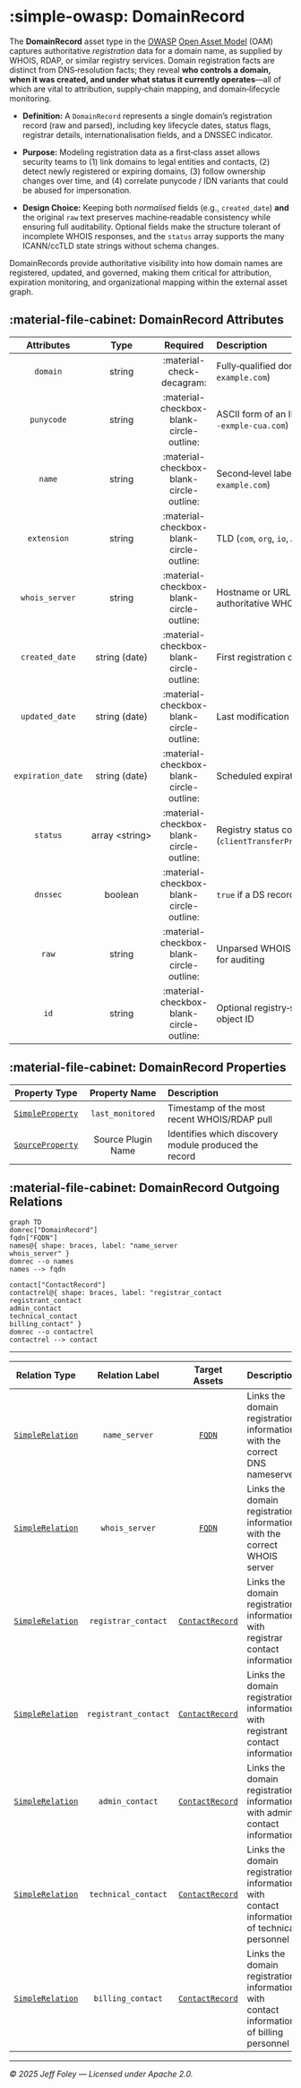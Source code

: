 # :simple-owasp: DomainRecord

The **DomainRecord** asset type in the [OWASP](https://owasp.org) [Open Asset Model](https://github.com/owasp-amass/open-asset-model) (OAM) captures authoritative *registration* data for a domain name, as supplied by WHOIS, RDAP, or similar registry services. Domain registration facts are distinct from DNS‑resolution facts; they reveal **who controls a domain, when it was created, and under what status it currently operates**—all of which are vital to attribution, supply‑chain mapping, and domain‑lifecycle monitoring.

- **Definition:** A `DomainRecord` represents a single domain’s registration record (raw and parsed), including key lifecycle dates, status flags, registrar details, internationalisation fields, and a DNSSEC indicator.

- **Purpose:** Modeling registration data as a first‑class asset allows security teams to (1) link domains to legal entities and contacts, (2) detect newly registered or expiring domains, (3) follow ownership changes over time, and (4) correlate punycode / IDN variants that could be abused for impersonation.

- **Design Choice:** Keeping both *normalised* fields (e.g., `created_date`) **and** the original `raw` text preserves machine‑readable consistency while ensuring full auditability.  Optional fields make the structure tolerant of incomplete WHOIS responses, and the `status` array supports the many ICANN/ccTLD state strings without schema changes.

DomainRecords provide authoritative visibility into how domain names are registered, updated, and governed, making them critical for attribution, expiration monitoring, and organizational mapping within the external asset graph.

## :material-file-cabinet: DomainRecord Attributes

| Attributes        | Type                | Required | Description |
| :---------------: | :-----------------: | :------: | :---------- |
| `domain`          | string              | :material-check-decagram: | Fully‑qualified domain (e.g., `example.com`) |
| `punycode`        | string              | :material-checkbox-blank-circle-outline: | ASCII form of an IDN (e.g., `xn--exmple‑cua.com`) |
| `name`            | string              | :material-checkbox-blank-circle-outline: | Second‑level label (`example` in `example.com`) |
| `extension`       | string              | :material-checkbox-blank-circle-outline: | TLD (`com`, `org`, `io`, …) |
| `whois_server`    | string              | :material-checkbox-blank-circle-outline: | Hostname or URL of the authoritative WHOIS server |
| `created_date`    | string (date)       | :material-checkbox-blank-circle-outline: | First registration date |
| `updated_date`    | string (date)       | :material-checkbox-blank-circle-outline: | Last modification date |
| `expiration_date` | string (date)       | :material-checkbox-blank-circle-outline: | Scheduled expiration date |
| `status`          | array \<string\>    | :material-checkbox-blank-circle-outline: | Registry status codes (`clientTransferProhibited`, …) |
| `dnssec`          | boolean             | :material-checkbox-blank-circle-outline: | `true` if a DS record is present |
| `raw`             | string              | :material-checkbox-blank-circle-outline: | Unparsed WHOIS / RDAP text for auditing |
| `id`              | string              | :material-checkbox-blank-circle-outline: | Optional registry‑specific object ID |

## :material-file-cabinet: DomainRecord Properties

| Property Type | Property Name | Description |
| :-----------: | :-----------: | :---------- |
| [`SimpleProperty`](../properties/simple_property.md) | `last_monitored` | Timestamp of the most recent WHOIS/RDAP pull |
| [`SourceProperty`](../properties/source_property.md) | Source Plugin Name | Identifies which discovery module produced the record |

## :material-file-cabinet: DomainRecord Outgoing Relations

```mermaid
graph TD
domrec["DomainRecord"]
fqdn["FQDN"]
names@{ shape: braces, label: "name_server
whois_server" }
domrec --o names
names --> fqdn

contact["ContactRecord"]
contactrel@{ shape: braces, label: "registrar_contact
registrant_contact
admin_contact
technical_contact
billing_contact" }
domrec --o contactrel
contactrel --> contact
```

---

| Relation Type       | Relation Label     | Target Assets    | Description   |
| :-----------------: | :----------------: | :--------------: | :------------ |
| [`SimpleRelation`](../relations/simple_relation.md) | `name_server` | [`FQDN`](./fqdn.md) | Links the domain registration information with the correct DNS nameserver |
| [`SimpleRelation`](../relations/simple_relation.md) | `whois_server` | [`FQDN`](./fqdn.md) | Links the domain registration information with the correct WHOIS server |
| [`SimpleRelation`](../relations/simple_relation.md) | `registrar_contact` | [`ContactRecord`](./contact_record.md) | Links the domain registration information with registrar contact information |
| [`SimpleRelation`](../relations/simple_relation.md) | `registrant_contact` | [`ContactRecord`](./contact_record.md) | Links the domain registration information with registrant contact information |
| [`SimpleRelation`](../relations/simple_relation.md) | `admin_contact` | [`ContactRecord`](./contact_record.md) | Links the domain registration information with admin contact information |
| [`SimpleRelation`](../relations/simple_relation.md) | `technical_contact` | [`ContactRecord`](./contact_record.md) | Links the domain registration information with contact information of technical personnel |
| [`SimpleRelation`](../relations/simple_relation.md) | `billing_contact` | [`ContactRecord`](./contact_record.md) | Links the domain registration information with contact information of billing personnel |

---

*© 2025 Jeff Foley — Licensed under Apache 2.0.*
